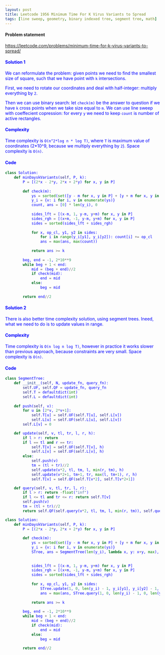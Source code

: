 ```yaml
---
layout: post
title: Leetcode 1956 Minimum Time For K Virus Variants to Spread
tags: [line sweep, geometry, binary indexed tree, segment tree, math]
---
```


#### Problem statement

<a href="https://leetcode.com/problems/minimum-time-for-k-virus-variants-to-spread/"> <font color = blue>https://leetcode.com/problems/minimum-time-for-k-virus-variants-to-spread/

#### Solution 1
We can reformulate the problem: given points we need to find the smallest size of square, such that we have point with `k` intersections.

First, we need to rotate our coordinates and deal with half-integer: multiply everything by `2`.

Then we can use binary search: let `check(m)` be the answer to question if we have `k` cross points when we take size equal to `m`. We can use line sweep with coeffecient copression: for every `y` we need to keep `count` is number of active rectangles.

#### Complexity
Time complexity is `O(n^2*log n * log T)`, where `T` is maximum value of coordinates (2*10^9, because we multiply everything by `2`). Space complexity is `O(n)`.

#### Code
```python
class Solution:
    def minDayskVariants(self, P, k):
        P = [(2*x - 2*y, 2*x + 2*y) for x, y in P]
        
        def check(m):
            ys = sorted(set([y - m for x, y in P] + [y + m for x, y in P]))
            y_i = {v: i for i, v in enumerate(ys)}
            count, ans = [0] * len(y_i), 0
            
            sides_lft = [(x-m, 1, y-m, y+m) for x, y in P]
            sides_rgh = [(x+m, -1, y-m, y+m) for x, y in P]
            sides = sorted(sides_lft + sides_rgh)
            
            for x, op_cl, y1, y2 in sides:
                for i in range(y_i[y1], y_i[y2]): count[i] += op_cl
                ans = max(ans, max(count))
                
            return ans >= k
        
        beg, end = -1, 2*10**9
        while beg + 1 < end:
            mid = (beg + end)//2
            if check(mid):
                end = mid
            else:
                beg = mid
                
        return end//2
```

#### Solution 2
There is also better time complexity solution, using segment trees. Ineed, what we need to do is to update values in range.

#### Complexity
Time complexity is `O(n log n log T)`, however in practice it works slower than previous approach, because constraints are very small. Space complexity is `O(n)`.

#### Code
```python
class SegmentTree:
    def __init__(self, N, update_fn, query_fn):
        self.UF, self.QF = update_fn, query_fn
        self.T = defaultdict(int)
        self.L = defaultdict(int)
    
    def push(self, v):
        for u in [2*v, 2*v+1]:
            self.T[u] = self.UF(self.T[u], self.L[v])
            self.L[u] = self.UF(self.L[u], self.L[v])
        self.L[v] = 0

    def update(self, v, tl, tr, l, r, h):
        if l > r: return
        if l == tl and r == tr:
            self.T[v] = self.UF(self.T[v], h)
            self.L[v] = self.UF(self.L[v], h)
        else:
            self.push(v)
            tm = (tl + tr)//2
            self.update(v*2, tl, tm, l, min(r, tm), h)
            self.update(v*2+1, tm+1, tr, max(l, tm+1), r, h)
            self.T[v] = self.QF(self.T[v*2], self.T[v*2+1])

    def query(self, v, tl, tr, l, r):
        if l > r: return -float("inf")
        if l <= tl and tr <= r: return self.T[v]
        self.push(v)
        tm = (tl + tr)//2
        return self.QF(self.query(v*2, tl, tm, l, min(r, tm)), self.query(v*2+1, tm+1, tr, max(l, tm+1), r))

class Solution:
    def minDayskVariants(self, P, k):
        P = [(2*x - 2*y, 2*x + 2*y) for x, y in P]
        
        def check(m):
            ys = sorted(set([y - m for x, y in P] + [y + m for x, y in P]))
            y_i = {v: i for i, v in enumerate(ys)}
            STree, ans = SegmentTree(len(y_i), lambda x, y: x+y, max), 0
 
            
            sides_lft = [(x-m, 1, y-m, y+m) for x, y in P]
            sides_rgh = [(x+m, -1, y-m, y+m) for x, y in P]
            sides = sorted(sides_lft + sides_rgh)
            
            for x, op_cl, y1, y2 in sides:
                STree.update(1, 0, len(y_i) - 1, y_i[y1], y_i[y2] - 1, op_cl)
                ans = max(ans, STree.query(1, 0, len(y_i) - 1, 0, len(y_i) - 1))
                
            return ans >= k
        
        beg, end = -1, 2*10**9
        while beg + 1 < end:
            mid = (beg + end)//2
            if check(mid):
                end = mid
            else:
                beg = mid
                
        return end//2
```

